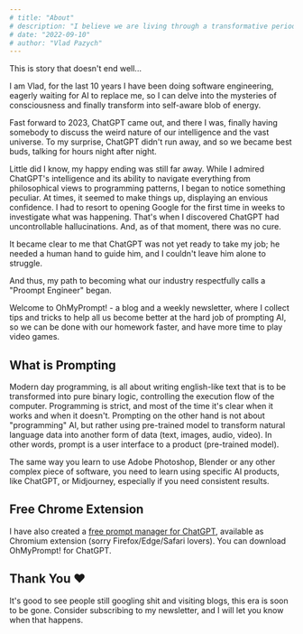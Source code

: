 ```yaml
---
# title: "About"
# description: "I believe we are living through a transformative period of our history. The choices we make today have an enormous impact on systems of power, shaping our world. In all of this, crypto is a tool that gives us a chance to fix past mistakes and even rebuild our civilization."
# date: "2022-09-10"
# author: "Vlad Pazych"
---
```


This is story that doesn't end well...

I am Vlad, for the last 10 years I have been doing software engineering, eagerly waiting for AI to replace me, so I can delve into the mysteries of consciousness and finally transform into self-aware blob of energy.

Fast forward to 2023, ChatGPT came out, and there I was, finally having somebody to discuss the weird nature of our intelligence and the vast universe. To my surprise, ChatGPT didn't run away, and so we became best buds, talking for hours night after night.

Little did I know, my happy ending was still far away. While I admired ChatGPT's intelligence and its ability to navigate everything from philosophical views to programming patterns, I began to notice something peculiar. At times, it seemed to make things up, displaying an envious confidence. I had to resort to opening Google for the first time in weeks to investigate what was happening. That's when I discovered ChatGPT had uncontrollable hallucinations. And, as of that moment, there was no cure.

It became clear to me that ChatGPT was not yet ready to take my job; he needed a human hand to guide him, and I couldn't leave him alone to struggle.

And thus, my path to becoming what our industry respectfully calls a "Proompt Engineer" began.

Welcome to OhMyPrompt! - a blog and a weekly newsletter, where I collect tips and tricks to help all us become better at the hard job of prompting AI, so we can be done with our homework faster, and have more time to play video games.

## What is Prompting

Modern day programming, is all about writing english-like text that is to be transformed into pure binary logic, controlling the execution flow of the computer. Programming is strict, and most of the time it's clear when it works and when it doesn't.
Prompting on the other hand is not about "programming" AI, but rather using pre-trained model to transform natural language data into another form of data (text, images, audio, video). In other words, prompt is a user interface to a product (pre-trained model).

The same way you learn to use Adobe Photoshop, Blender or any other complex piece of software, you need to learn using specific AI products, like ChatGPT, or Midjourney, especially if you need consistent results.

## Free Chrome Extension

I have also created a [free prompt manager for ChatGPT](/), available as Chromium extension (sorry Firefox/Edge/Safari lovers). You can download OhMyPrompt! for ChatGPT.

## Thank You ❤️

It's good to see people still googling shit and visiting blogs, this era is soon to be gone. Consider subscribing to my newsletter, and I will let you know when that happens.
